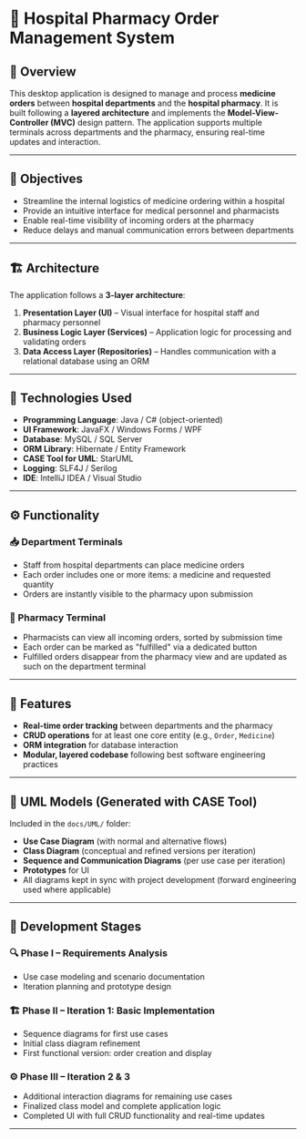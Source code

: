 # 🏥 Hospital Pharmacy Order Management System

## 📘 Overview

This desktop application is designed to manage and process **medicine orders** between **hospital departments** and the **hospital pharmacy**. It is built following a **layered architecture** and implements the **Model-View-Controller (MVC)** design pattern. The application supports multiple terminals across departments and the pharmacy, ensuring real-time updates and interaction.

---

## 🎯 Objectives

- Streamline the internal logistics of medicine ordering within a hospital
- Provide an intuitive interface for medical personnel and pharmacists
- Enable real-time visibility of incoming orders at the pharmacy
- Reduce delays and manual communication errors between departments

---

## 🏗️ Architecture

The application follows a **3-layer architecture**:

1. **Presentation Layer (UI)** – Visual interface for hospital staff and pharmacy personnel
2. **Business Logic Layer (Services)** – Application logic for processing and validating orders
3. **Data Access Layer (Repositories)** – Handles communication with a relational database using an ORM

---

## 🧱 Technologies Used

- **Programming Language**: Java / C# (object-oriented)
- **UI Framework**: JavaFX / Windows Forms / WPF
- **Database**: MySQL / SQL Server
- **ORM Library**: Hibernate / Entity Framework
- **CASE Tool for UML**: StarUML
- **Logging**: SLF4J / Serilog
- **IDE**: IntelliJ IDEA / Visual Studio

---

## ⚙️ Functionality

### 📥 Department Terminals
- Staff from hospital departments can place medicine orders
- Each order includes one or more items: a medicine and requested quantity
- Orders are instantly visible to the pharmacy upon submission

### 💊 Pharmacy Terminal
- Pharmacists can view all incoming orders, sorted by submission time
- Each order can be marked as "fulfilled" via a dedicated button
- Fulfilled orders disappear from the pharmacy view and are updated as such on the department terminal

---

## 🔁 Features

- **Real-time order tracking** between departments and the pharmacy
- **CRUD operations** for at least one core entity (e.g., `Order`, `Medicine`)
- **ORM integration** for database interaction
- **Modular, layered codebase** following best software engineering practices

---

## 📄 UML Models (Generated with CASE Tool)

Included in the `docs/UML/` folder:

- **Use Case Diagram** (with normal and alternative flows)
- **Class Diagram** (conceptual and refined versions per iteration)
- **Sequence and Communication Diagrams** (per use case per iteration)
- **Prototypes** for UI
- All diagrams kept in sync with project development (forward engineering used where applicable)

---

## 🧪 Development Stages

### 🔍 Phase I – Requirements Analysis
- Use case modeling and scenario documentation
- Iteration planning and prototype design

### 🏗️ Phase II – Iteration 1: Basic Implementation
- Sequence diagrams for first use cases
- Initial class diagram refinement
- First functional version: order creation and display

### ⚙️ Phase III – Iteration 2 & 3
- Additional interaction diagrams for remaining use cases
- Finalized class model and complete application logic
- Completed UI with full CRUD functionality and real-time updates

---
